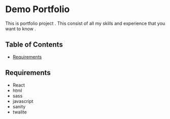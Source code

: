 
# Demo Portfolio

This is portfolio project . This consist of all my skills and experience that you want to know .

## Table of Contents
- [Requirements](#requirement)


## Requirements
- React
- html
- sass
- javascript
- sanity
- twalite





